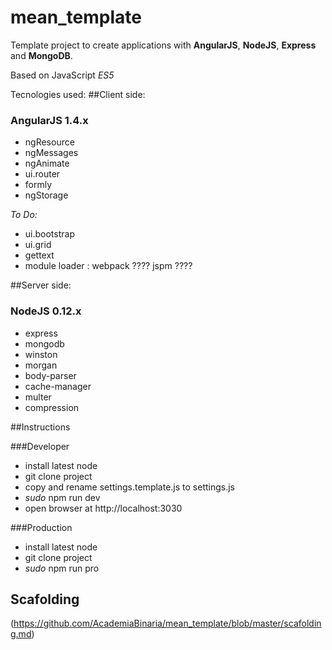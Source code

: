 # mean_template

Template project to create applications with **AngularJS**, **NodeJS**, **Express** and **MongoDB**. 


Based on JavaScript *ES5*

Tecnologies used:
##Client side:

### AngularJS 1.4.x
- ngResource
- ngMessages
- ngAnimate
- ui.router
- formly
- ngStorage

*To Do:*
- ui.bootstrap
- ui.grid
- gettext 
- module loader : webpack ???? jspm ????


##Server side:

### NodeJS 0.12.x
- express
- mongodb
- winston
- morgan
- body-parser
- cache-manager
- multer
- compression


##Instructions

###Developer 
- install latest node
- git clone project
- copy and rename settings.template.js to settings.js 
- *sudo* npm run dev
- open browser at http://localhost:3030

###Production
- install latest node
- git clone project
- *sudo* npm run pro


## Scafolding
(https://github.com/AcademiaBinaria/mean_template/blob/master/scafolding.md)
